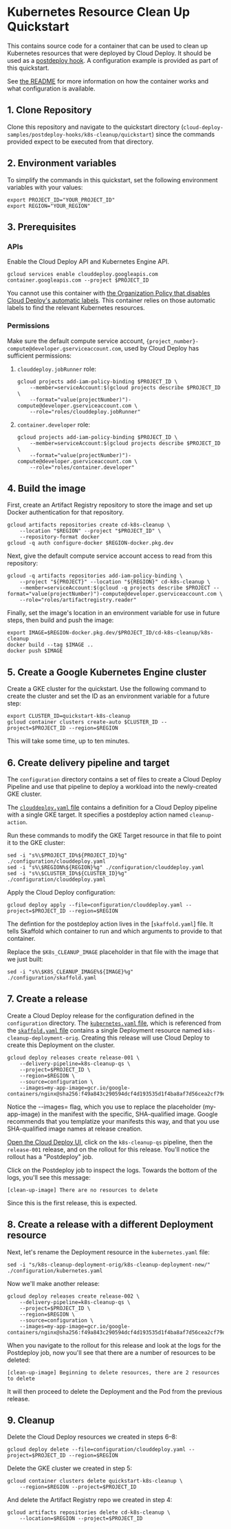 # Kubernetes Resource Clean Up Quickstart

This contains source code for a container that can be used to clean up
Kubernetes resources that were deployed by Cloud Deploy. It should be used as a
[postdeploy hook](https://cloud.google.com/deploy/docs/hooks). A configuration
example is provided as part of this quickstart.

See [the README](../README.md) for more information on how the container works
and what configuration is available.

## 1. Clone Repository

Clone this repository and navigate to the quickstart directory
(`cloud-deploy-samples/postdeploy-hooks/k8s-cleanup/quickstart`) since the
commands provided expect to be executed from that directory.

## 2. Environment variables

To simplify the commands in this quickstart, set the following environment
variables with your values:

```shell
export PROJECT_ID="YOUR_PROJECT_ID"
export REGION="YOUR_REGION"
```

## 3. Prerequisites

### APIs

Enable the Cloud Deploy API and Kubernetes Engine API.

```shell
gcloud services enable clouddeploy.googleapis.com container.googleapis.com --project $PROJECT_ID
```

You cannot use this container with
[the Organization Policy that disables Cloud Deploy's automatic labels](https://cloud.google.com/deploy/docs/labels-annotations#disabling_automatic_labels).
This container relies on those automatic labels to find the relevant Kubernetes
resources.

### Permissions

Make sure the default compute service account,
`{project_number}-compute@developer.gserviceaccount.com`, used by Cloud Deploy
has sufficient permissions:

1.  `clouddeploy.jobRunner` role:

    ```shell
    gcloud projects add-iam-policy-binding $PROJECT_ID \
        --member=serviceAccount:$(gcloud projects describe $PROJECT_ID \
        --format="value(projectNumber)")-compute@developer.gserviceaccount.com \
        --role="roles/clouddeploy.jobRunner"
    ```

2.  `container.developer` role:

    ```shell
    gcloud projects add-iam-policy-binding $PROJECT_ID \
        --member=serviceAccount:$(gcloud projects describe $PROJECT_ID \
        --format="value(projectNumber)")-compute@developer.gserviceaccount.com \
        --role="roles/container.developer"
    ```

## 4. Build the image

First, create an Artifact Registry repository to store the image and set up
Docker authentication for that repository.

```shell
gcloud artifacts repositories create cd-k8s-cleanup \
    --location "$REGION" --project "$PROJECT_ID" \
    --repository-format docker
gcloud -q auth configure-docker $REGION-docker.pkg.dev
```

Next, give the default compute service account access to read from this
repository:

```shell
gcloud -q artifacts repositories add-iam-policy-binding \
    --project "${PROJECT}" --location "${REGION}" cd-k8s-cleanup \
    --member=serviceAccount:$(gcloud -q projects describe $PROJECT --format="value(projectNumber)")-compute@developer.gserviceaccount.com \
    --role="roles/artifactregistry.reader"
```

Finally, set the image's location in an environment variable for use in future
steps, then build and push the image:

```shell
export IMAGE=$REGION-docker.pkg.dev/$PROJECT_ID/cd-k8s-cleanup/k8s-cleanup
docker build --tag $IMAGE ..
docker push $IMAGE
```

## 5. Create a Google Kubernetes Engine cluster

Create a GKE cluster for the quickstart. Use the following command to create the
cluster and set the ID as an environment variable for a future step:

```shell
export CLUSTER_ID=quickstart-k8s-cleanup
gcloud container clusters create-auto $CLUSTER_ID --project=$PROJECT_ID --region=$REGION
```

This will take some time, up to ten minutes.

## 6. Create delivery pipeline and target

The `configuration` directory contains a set of files to create a Cloud Deploy
Pipeline and use that pipeline to deploy a workload into the newly-created GKE
cluster.

The [`clouddeploy.yaml` file](configuration/clouddeploy.yaml) contains a
definition for a Cloud Deploy pipeline with a single GKE target. It specifies a
postdeploy action named `cleanup-action`.

Run these commands to modify the GKE Target resource in that file to point it to
the GKE cluster:

```shell
sed -i "s%\$PROJECT_ID%${PROJECT_ID}%g" ./configuration/clouddeploy.yaml
sed -i "s%\$REGION%${REGION}%g" ./configuration/clouddeploy.yaml
sed -i "s%\$CLUSTER_ID%${CLUSTER_ID}%g" ./configuration/clouddeploy.yaml
```

Apply the Cloud Deploy configuration:

```shell
gcloud deploy apply --file=configuration/clouddeploy.yaml --project=$PROJECT_ID --region=$REGION
```

The defintion for the postdeploy action lives in the [`skaffold.yaml`] file. It
tells Skaffold which container to run and which arguments to provide to that
container.

Replace the `$K8s_CLEANUP_IMAGE` placeholder in that file with the image that we
just built:

```shell
sed -i "s%\$K8S_CLEANUP_IMAGE%${IMAGE}%g" ./configuration/skaffold.yaml
```

## 7. Create a release

Create a Cloud Deploy release for the configuration defined in the
`configuration` directory. The
[`kubernetes.yaml` file](configuration/kubernetes.yaml), which is referenced
from the [`skaffold.yaml` file](configuration/skaffold.yaml) contains a single
Deployment resource named `k8s-cleanup-deployment-orig`. Creating this release
will use Cloud Deploy to create this Deployment on the cluster.

```shell
gcloud deploy releases create release-001 \
    --delivery-pipeline=k8s-cleanup-qs \
    --project=$PROJECT_ID \
    --region=$REGION \
    --source=configuration \
    --images=my-app-image=gcr.io/google-containers/nginx@sha256:f49a843c290594dcf4d193535d1f4ba8af7d56cea2cf79d1e9554f077f1e7aaa
```

Notice the --images= flag, which you use to replace the placeholder
(my-app-image) in the manifest with the specific, SHA-qualified image. Google
recommends that you templatize your manifests this way, and that you use
SHA-qualified image names at release creation.

[Open the Cloud Deploy UI](https://console.cloud.google.com/deploy), click on
the `k8s-cleanup-qs` pipeline, then the `release-001` release, and on the
rollout for this release. You'll notice the rollout has a "Postdeploy" job.

Click on the Postdeploy job to inspect the logs. Towards the bottom of the logs,
you'll see this message:

`[clean-up-image] There are no resources to delete`

Since this is the first release, this is expected.

## 8. Create a release with a different Deployment resource

Next, let's rename the Deployment resource in the `kubernetes.yaml` file:

```shell
sed -i "s/k8s-cleanup-deployment-orig/k8s-cleanup-deployment-new/" ./configuration/kubernetes.yaml
```

Now we'll make another release:

```shell
gcloud deploy releases create release-002 \
    --delivery-pipeline=k8s-cleanup-qs \
    --project=$PROJECT_ID \
    --region=$REGION \
    --source=configuration \
    --images=my-app-image=gcr.io/google-containers/nginx@sha256:f49a843c290594dcf4d193535d1f4ba8af7d56cea2cf79d1e9554f077f1e7aaa
```

When you navigate to the rollout for this release and look at the logs for the
Postdeploy job, now you'll see that there are a number of resources to be
deleted:

`[clean-up-image] Beginning to delete resources, there are 2 resources to
delete`

It will then proceed to delete the Deployment and the Pod from the previous
release.

## 9. Cleanup

Delete the Cloud Deploy resources we created in steps 6–8:

```shell
gcloud deploy delete --file=configuration/clouddeploy.yaml --project=$PROJECT_ID --region=$REGION
```

Delete the GKE cluster we created in step 5:

```shell
gcloud container clusters delete quickstart-k8s-cleanup \
    --region=$REGION --project=$PROJECT_ID
```

And delete the Artifact Registry repo we created in step 4:

```shell
gcloud artifacts repositories delete cd-k8s-cleanup \
    --location=$REGION --project=$PROJECT_ID
```
